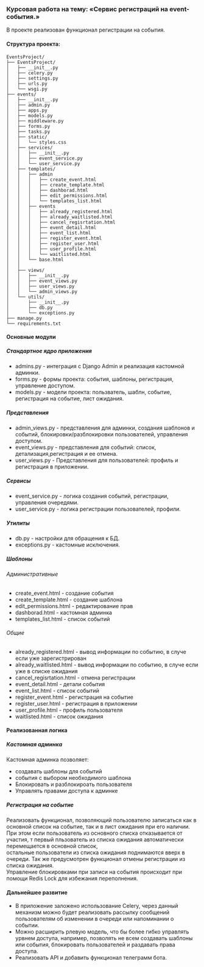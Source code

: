 ### Курсовая работа на тему: «Сервис регистраций на event-события.»

В проекте реализован функционал регистрации на события. 
#### Структура проекта:
```
EventsProject/
├── EventsProject/
│   ├── __init__.py
│   ├── celery.py
│   ├── settings.py
│   ├── urls.py
│   └── wsgi.py
├── events/
│   ├── __init__.py
│   ├── admin.py
│   ├── apps.py
│   ├── models.py
│   ├── middleware.py
│   ├── forms.py 
│   ├── tasks.py 
│   ├── static/
│   │   └── styles.css
│   ├── services/
│   │   ├── __init__.py
│   │   ├── event_service.py
│   │   └── user_service.py
│   ├── templates/
│   │   ├── admin
│   │   │   ├── create_event.html
│   │   │   ├── create_template.html
│   │   │   ├── dashborad.html
│   │   │   ├── edit_permissions.html
│   │   │   └── templates_list.html
│   │   ├── events
│   │   │   ├── already_registered.html
│   │   │   ├── already_waitlisted.html
│   │   │   ├── cancel_regisrtation.html
│   │   │   ├── event_detail.html
│   │   │   ├── event_list.html
│   │   │   ├── register_event.html
│   │   │   ├── register_user.html
│   │   │   ├── user_profile.html
│   │   │   └── waitlisted.html
│   │   └── base.html
│   │
│   ├── views/
│   │   ├── __init__.py
│   │   ├── event_views.py
│   │   ├── user_views.py
│   │   └── admin_views.py
│   └── utils/
│       ├── __init__.py
│       ├── db.py 
│       └── exceptions.py
├── manage.py
└── requirements.txt
```
#### Основные модули

##### Стандартное ядро приложения
* admins.py - интеграция с Django Admin и реализация кастомной админки.  
* forms.py  - формы проекта: события, шаблоны, регистрация, управление доступом.
* models.py - модели проекта: пользватель, шаблн, событие, регистрация на событие, лист ожидания.

##### Представления  
* admin_views.py - представления для админки, создания шаблонов и событий, блокировки/разблокировки пользователей, управления доступом.
* event_views.py - представления для событий: список, детализация,регистрация и ее отмена.   
* user_views.py  - Представления для пользователей: профиль и регистрация в приложении.

##### Сервисы   
* event_service.py - логика создания событий, регистрации, управления очередями.  
* user_service.py  - логика регистрации пользователей, профили.
  
##### Утилиты  
* db.py         - настройки для обращения к БД.  
* exceptions.py - кастомные исключения.

##### Шаблоны

###### Административные  
* create_event.html     - создание события  
* create_template.html  - создание шаблона  
* edit_permissions.html - редактирование прав  
* dashborad.html        - кастомная админка  
* templates_list.html   - список событий  

###### Общие 
* already_registered.html  - вывод информации по событию, в случе если уже зарегистрирован  
* already_waitlisted.html  - вывод информации по событию, в случе если уже в списке ожидания  
* cancel_regisrtation.html - отмена регистрации  
* event_detail.html        - детали события  
* event_list.html          - список событий  
* register_event.html      - регистрация на событие  
* register_user.html       - регистрация в приложении  
* user_profile.html        - профиль пользователя  
* waitlisted.html          - список ожидания  

#### Реализованная логика  
##### Кастомная админка
Кастомная админка позволяет:  
- создавать шаблоны для событий  
- события с выбором необходимого шаблона
- Блокировать и разблокироать пользователя
- Управлять правами доступа к админке
  
##### Регистрация на событие

Реализовать функционал, позволяющий пользователю записаться как в основной список на событие, так и в лист ожидания при его наличии.   
При этом если пользователь из основного списка отказывается от участия, т первый пльзователь из списка ожидания автоматически перемещается в основной список,  
остальные пользователи из списка ожидания поднимаются вверх в очереди. Так же предусмотрен функционал отмены регистрации из списка ожидания.  
Управление блокировками при записи на события происходит при помощи Redis Lock для избежания переполнения.

#### Дальнейшее развитие
* В приложение заложено использование Celery, через данный механизм можно будет реализовать рассылку сообщений пользователям об изменении в очереди или напоминании о событии.  
* Можно расширить рлевую модель, что бы более гибко управлять урвнем доступа, например, позволять не всем создавать шаблоны или события, блокировать пользователей и раздавать права доступа.
* Реализовать API и добавить функционал телеграмм бота. 

